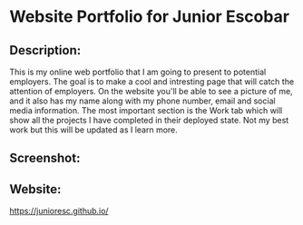 # Website Portfolio for Junior Escobar

## Description:
This is my online web portfolio that I am going to present to potential employers. The goal is to make a cool and intresting page that will catch the attention of employers. On the website you'll be able to see a picture of me, and it also has my name along with my phone number, email and social media information. The most important section is the Work tab which will show all the projects I have completed in their deployed state.
Not my best work but this will be updated as I learn more.

## Screenshot:

## Website:
https://junioresc.github.io/